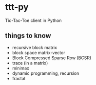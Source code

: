 # ttt-py
Tic-Tac-Toe client in Python



## things to know

- recursive block matrix
- block space matrix-vector
- Block Compressed Sparse Row (BCSR)
- trace (in a matrix)
- minimax
- dynamic programming, recursion
- fractal


